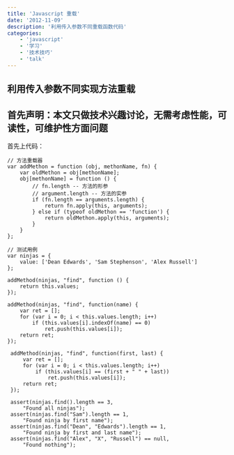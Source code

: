 ```yaml
---
title: 'Javascript 重载'
date: '2012-11-09'
description: '利用传入参数不同重载函数代码'
categories:
    - 'javascript'
    - '学习'
    - '技术技巧'
    - 'talk'
---
```


## 利用传入参数不同实现方法重载
<span class="label label-warning"> 首先声明：本文只做技术兴趣讨论，无需考虑性能，可读性，可维护性方面问题 </span>
----
首先上代码：

    // 方法重载器
    var addMethon = function (obj, methonName, fn) {
        var oldMethon = obj[methonName];
        obj[methonName] = function () {
            // fn.length -- 方法的形参
            // argument.length -- 方法的实参
            if (fn.length == arguments.length) {
                return fn.apply(this, arguments);
            } else if (typeof oldMethon == 'function') {
                return oldMethon.apply(this, arguments);
            }
        }
    };

    // 测试用例
    var ninjas = {
        value: ['Dean Edwards', 'Sam Stephenson', 'Alex Russell']
    };

    addMethod(ninjas, "find", function () {
        return this.values;
    });

    addMethod(ninjas, "find", function(name) {
        var ret = [];
        for (var i = 0; i < this.values.length; i++)
            if (this.values[i].indexOf(name) == 0)
                ret.push(this.values[i]);
        return ret;
    });

     addMethod(ninjas, "find", function(first, last) {
         var ret = [];
         for (var i = 0; i < this.values.length; i++)
             if (this.values[i] == (first + " " + last))
                 ret.push(this.values[i]);
         return ret;
     });

     assert(ninjas.find().length == 3,
         "Found all ninjas");
     assert(ninjas.find("Sam").length == 1,
         "Found ninja by first name");
     assert(ninjas.find("Dean", "Edwards").length == 1,
         "Found ninja by first and last name");
     assert(ninjas.find("Alex", "X", "Russell") == null,
         "Found nothing");


